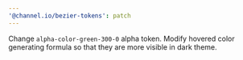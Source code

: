 ```yaml
---
'@channel.io/bezier-tokens': patch
---
```


Change `alpha-color-green-300-0` alpha token.
Modify hovered color generating formula so that they are more visible in dark theme.